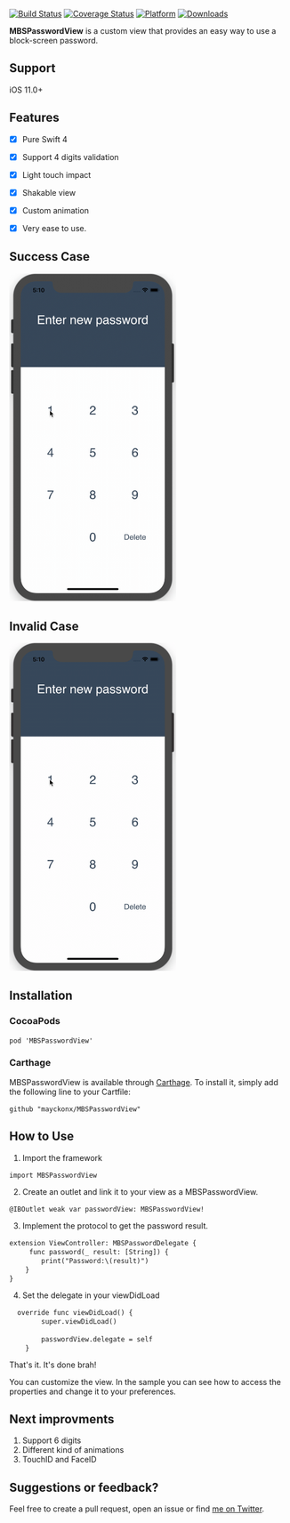 
[![Build Status](https://travis-ci.org/mayckonx/MBSPasswordView.svg?branch=master)](https://travis-ci.org/mayckonx/MBSPasswordView) [![Coverage Status](https://coveralls.io/repos/github/mayckonx/MBSPasswordView/badge.svg?branch=master)](https://coveralls.io/github/mayckonx/MBSPasswordView?branch=master) [![Platform](https://img.shields.io/cocoapods/p/MBSPasswordView.svg?style=flat)](http://cocoapods.org/pods/MBSPasswordView) [![Downloads](https://img.shields.io/cocoapods/dt/MBSPasswordView.svg)](http://cocoapods.org/pods/MBSPasswordView)

**MBSPasswordView** is a custom view that provides an easy way to use a block-screen password.

## Support
iOS 11.0+

## Features
- [X] Pure Swift 4
- [X] Support 4 digits validation
- [X] Light touch impact
- [X] Shakable view
- [X] Custom animation
- [X] Very ease to use.


## Success Case
<img src="success.gif" width="300">

## Invalid Case
<img src="invalid.gif" width="300">

## Installation

### CocoaPods
```
pod 'MBSPasswordView'
```

### Carthage

MBSPasswordView is available through [Carthage](https://github.com/Carthage/Carthage). To install
it, simply add the following line to your Cartfile:
```
github "mayckonx/MBSPasswordView"
```

## How to Use
1. Import the framework
```
import MBSPasswordView
```

2. Create an outlet and link it to your view as a MBSPasswordView.
```
@IBOutlet weak var passwordView: MBSPasswordView!
```

3. Implement the protocol to get the password result.
```
extension ViewController: MBSPasswordDelegate {
     func password(_ result: [String]) {
        print("Password:\(result)")
    }
}
```

4. Set the delegate in your viewDidLoad
```
  override func viewDidLoad() {
        super.viewDidLoad()
        
        passwordView.delegate = self
    }
```

That's it. It's done brah! 

You can customize the view. In the sample you can see how to access the properties and change it to your preferences. 

## Next improvments
1. Support 6 digits
2. Different kind of animations
3. TouchID and FaceID

## Suggestions or feedback?

Feel free to create a pull request, open an issue or find [me on Twitter](https://twitter.com/mayckonx).
